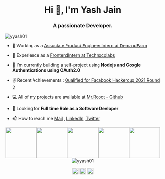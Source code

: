 <h1 align="center">Hi 👋, I'm Yash Jain</h1>
<h3 align="center">A passionate Developer.</h3>
<p align="left"> <img src="https://komarev.com/ghpvc/?username=yyash01" alt="yyash01" /> </p>

- 🔭 Working as a [Associate Product Engineer Intern at DemandFarm](https://www.demandfarm.com/)<br>
- 🔭 Experience as a [FrontendIntern at Technocolabs](https://www.linkedin.com/company/technocolabs/)

- 👯 I’m currently building a self-project using **Nodejs and Google Authentications using OAuth2.0**

- ✌  Recent Achievements : [Qualified for Facebook Hackercup 2021 Round 2](https://drive.google.com/file/d/1zY5haYyYMKSLHDuLauX3Qf-UGwuAcC4e/view?usp=sharing)

- 💻 All of my projects are available at [Mr.Robot - Github](https://github.com/yyash01)

- 💬 Looking for **Full time Role as a Software Devloper**

- 📫 How to reach me <a href="mailto:yjain3.436@gmail.com">Mail</a> , [LinkedIn](https://www.linkedin.com/in/yash-jain-74551b193/) ,[Twitter](https://twitter.com/JainYash13k)


<p align="center">
    <img src="https://media3.giphy.com/media/ln7z2eWriiQAllfVcn/200w.webp" width="100"><img
        src="https://i.giphy.com/media/LMt9638dO8dftAjtco/200.webp" width="100"><img
        src="https://i.giphy.com/media/eNAsjO55tPbgaor7ma/200w.webp" width="100"><img
        src="https://i.giphy.com/media/KzJkzjggfGN5Py6nkT/200.webp" width="100"><img
        src="https://i.giphy.com/media/IdyAQJVN2kVPNUrojM/200.webp" width="100">
   <img src="https://github-readme-stats.vercel.app/api?username=yyash01&show_icons=true" alt="yyash01" /> </p>
</p>

<p align="center">
<a href="https://linkedin.com/in/yash-jain-74551b193/" target="blank"><img align="center" src="https://cdn.jsdelivr.net/npm/simple-icons@3.0.1/icons/linkedin.svg" alt="yash jain" height="20" width="20" /></a>
<a href="https://fb.com/yash jain" target="blank"><img align="center" src="https://cdn.jsdelivr.net/npm/simple-icons@3.0.1/icons/facebook.svg" alt="yash jain" height="20" width="20" /></a>
<a href="https://instagram.com/yyash_01" target="blank"><img align="center" src="https://cdn.jsdelivr.net/npm/simple-icons@3.0.1/icons/instagram.svg" alt="yyash_01" height="20" width="20" /></a>
</p>
